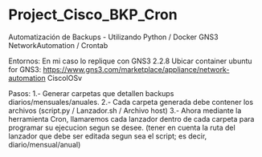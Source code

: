 # Project_Cisco_BKP_Cron
Automatización de Backups - Utilizando Python / Docker GNS3 NetworkAutomation / Crontab

Entornos:
En mi caso lo replique con GNS3 2.2.8
Ubicar container ubuntu for GNS3: https://www.gns3.com/marketplace/appliance/network-automation
CiscoIOSv

Pasos:
1.- Generar carpetas que detallen backups diarios/mensuales/anuales.
2.- Cada carpeta generada debe contener los archivos (script.py / Lanzador.sh / Archivo host)
3.- Ahora mediante la herramienta Cron, llamaremos cada lanzador dentro de cada carpeta para programar su ejecucion segun se desee.
(tener en cuenta la ruta del lanzador que debe ser editada segun sea el script; es decir, diario/mensual/anual)



